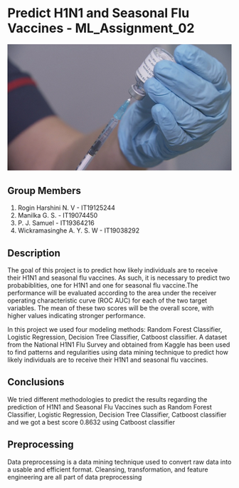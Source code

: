 # Predict H1N1 and Seasonal Flu Vaccines - ML_Assignment_02

![VACCINATION](images/vaccination.jpg)

## Group Members
1. Rogin Harshini N. V  - IT19125244
2. Manilka G. S. - IT19074450
3. P. J. Samuel  - IT19364216
4. Wickramasinghe A. Y. S. W - IT19038292

## Description
The goal of this project is to predict how likely individuals are to receive their H1N1 and seasonal flu vaccines. As such, it is necessary to predict two probabiblities, one for H1N1 and one for seasonal flu vaccine.The
performance will be evaluated according to the area under the receiver operating characteristic curve
(ROC AUC) for each of the two target variables. The mean of these two scores will be the overall score, with higher values indicating stronger performance.

In this project we used four modeling methods: Random Forest Classifier, Logistic Regression, Decision Tree Classifier, Catboost classifier. A dataset from the National H1N1 Flu Survey and obtained from Kaggle has been used to find patterns and regularities using data mining technique to predict how likely individuals are to receive their H1N1 and seasonal flu vaccines.

## Conclusions

We tried different methodologies to predict the results regarding the prediction of H1N1 and Seasonal Flu Vaccines such as Random Forest Classifier, Logistic Regression, Decision Tree Classifier, Catboost classifier and we got a best score 0.8632 using Catboost classifier

## Preprocessing
Data preprocessing is a data mining technique used to convert raw data into a usable and efficient format. Cleansing, transformation, and feature engineering are all part of data preprocessing
